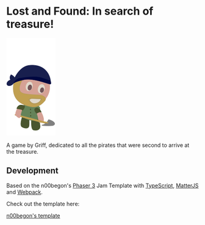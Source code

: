 # Lost and Found: In search of treasure!

![Dig](/assets/images/PirateBasicDig.png)

A game by Griff, dedicated to all the pirates that were second to arrive at the treasure.



## Development

Based on the n00begon's [Phaser 3](https://phaser.io/) Jam Template with [TypeScript](https://www.typescriptlang.org/), [MatterJS](https://brm.io/matter-js/) and [Webpack](https://webpack.js.org/).


Check out the template here:

[n00begon's template](https://github.com/n00begon/phaser-jam-template)

